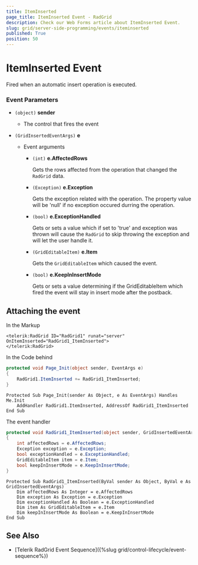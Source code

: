```yaml
---
title: ItemInserted
page_title: ItemInserted Event - RadGrid
description: Check our Web Forms article about ItemInserted Event.
slug: grid/server-side-programming/events/iteminserted
published: True
position: 50
---
```


# ItemInserted Event

Fired when an automatic insert operation is executed.


### Event Parameters

* `(object)` **sender**

    * The control that fires the event

* `(GridInsertedEventArgs)` **e**

    * Event arguments 

        * `(int)` **e.AffectedRows**
            
            Gets the rows affected from the operation that changed the `RadGrid` data.

        * `(Exception)` **e.Exception**

            Gets the exception related with the operation. The property value will be 'null' if no exception occured durring the operation.
            
        * `(bool)` **e.ExceptionHandled**

            Gets or sets a value which if set to 'true' and exception was thrown will cause the `RadGrid` to skip throwing the exception and will let the user handle it.

        * `(GridEditableItem)` **e.Item**

            Gets the `GridEditableItem` which caused the event.

        * `(bool)` **e.KeepInInsertMode**

            Gets or sets a value determining if the GridEditableItem which fired the event will stay in insert mode after the postback.

## Attaching the event

In the Markup

````ASP.NET
<telerik:RadGrid ID="RadGrid1" runat="server" OnItemInserted="RadGrid1_ItemInserted">
</telerik:RadGrid>
````

In the Code behind

````C#
protected void Page_Init(object sender, EventArgs e)
{
    RadGrid1.ItemInserted += RadGrid1_ItemInserted;
}
````
````VB
Protected Sub Page_Init(sender As Object, e As EventArgs) Handles Me.Init
    AddHandler RadGrid1.ItemInserted, AddressOf RadGrid1_ItemInserted
End Sub
````

The event handler

````C#
protected void RadGrid1_ItemInserted(object sender, GridInsertedEventArgs e)
{
    int affectedRows = e.AffectedRows;
    Exception exception = e.Exception;
    bool exceptionHandled = e.ExceptionHandled;
    GridEditableItem item = e.Item;
    bool keepInInsertMode = e.KeepInInsertMode;
}
````
````VB
Protected Sub RadGrid1_ItemInserted(ByVal sender As Object, ByVal e As GridInsertedEventArgs)
    Dim affectedRows As Integer = e.AffectedRows
    Dim exception As Exception = e.Exception
    Dim exceptionHandled As Boolean = e.ExceptionHandled
    Dim item As GridEditableItem = e.Item
    Dim keepInInsertMode As Boolean = e.KeepInInsertMode
End Sub
````
  

## See Also

* [Telerik RadGrid Event Sequence]({%slug grid/control-lifecycle/event-sequence%})


